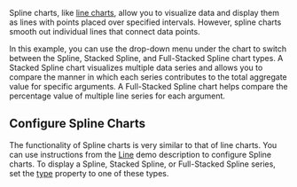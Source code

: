 Spline charts, like [line charts](/Demos/WidgetsGallery/Demo/Charts/Line/), allow you to visualize data and display them as lines with points placed over specified intervals. However, spline charts smooth out individual lines that connect data points. 

In this example, you can use the drop-down menu under the chart to switch between the Spline, Stacked Spline, and Full-Stacked Spline chart types. A Stacked Spline chart visualizes multiple data series and allows you to compare the manner in which each series contributes to the total aggregate value for specific arguments. A Full-Stacked Spline chart helps compare the percentage value of multiple line series for each argument.

## Configure Spline Charts

The functionality of Spline charts is very similar to that of line charts. You can use instructions from the [Line](/Demos/WidgetsGallery/Demo/Charts/Line/) demo description to configure Spline charts. To display a Spline, Stacked Spline, or Full-Stacked Spline series, set the [type](/Documentation/ApiReference/UI_Components/dxChart/Configuration/#type) property to one of these types. 